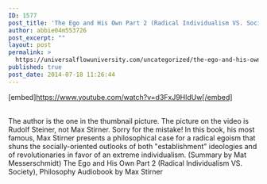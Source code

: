 ```yaml
---
ID: 1577
post_title: 'The Ego and His Own Part 2 (Radical Individualism VS. Society), Philosophy  by Max Stirner'
author: abbie04m553726
post_excerpt: ""
layout: post
permalink: >
  https://universalflowuniversity.com/uncategorized/the-ego-and-his-own-part-2-radical-individualism-vs-society-philosophy-by-max-stirner/
published: true
post_date: 2014-07-18 11:26:44
---
```

[embed]https://www.youtube.com/watch?v=d3FxJ9HldUw[/embed]</br></br>
<p>The author is the one in the thumbnail picture. The picture on the video is Rudolf Steiner, not Max Stirner. Sorry for the mistake!
In this book, his most famous, Max Stirner presents a philosophical case for a radical egoism that shuns the socially-oriented outlooks of both "establishment" ideologies and of revolutionaries in favor of an extreme individualism. (Summary by Mat Messerschmidt)
The Ego and His Own Part 2 (Radical Individualism VS. Society), Philosophy Audiobook by Max Stirner</p>